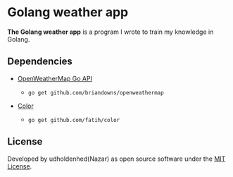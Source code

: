 # Golang weather app

**The Golang weather app** is a program I wrote to train my knowledge in Golang.

## Dependencies

- [OpenWeatherMap Go API](https://github.com/briandowns/openweathermap)
    - `go get github.com/briandowns/openweathermap`

- [Color](https://github.com/fatih/color)
    - `go get github.com/fatih/color`

## License
Developed by udholdenhed(Nazar) as open source software under the [MIT License](https://github.com/udholdenhed/golang-weather-app/blob/master/LICENSE).